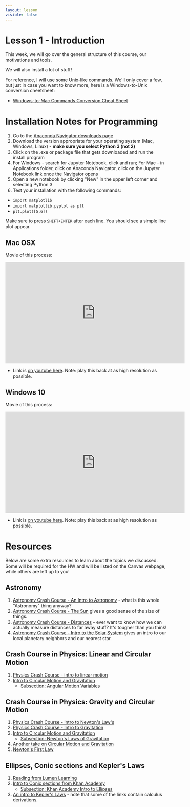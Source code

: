 ```yaml
---
layout: lesson
visible: false
---
```


# Lesson 1 - Introduction

This week, we will go over the general structure of this course, our motivations and tools.  

We will also install a lot of stuff!

For reference, I will use some Unix-like commands.  We'll only cover a few, but just in case you want to know more, here is a Windows-to-Unix conversion cheetsheet:
 * [Windows-to-Mac Commands Conversion Cheat Sheet](https://www.lemoda.net/windows/windows2unix/windows2unix.html)


# Installation Notes for Programming

1. Go to the [Anaconda Navigator downloads page](https://www.anaconda.com/distribution/#download-section)
1. Download the version appropriate for your operating system (Mac, Windows, Linux) - __make sure you select Python 3 (not 2)__
1. Click on the .exe or package file that gets downloaded and run the install program
1. For Windows - search for Jupyter Notebook, click and run; For Mac - in Applications folder, click on Anaconda Navigator, click on the Jupyter Notebook link once the Navigator opens
1. Open a new notebook by clicking "New" in the upper left corner and selecting Python 3
1. Test your installation with the following commands:
 * ```import matplotlib```
 * ```import matplotlib.pyplot as plt```
 * ```plt.plot([5,6])```
 
Make sure to press ```SHIFT+ENTER``` after each line. You should see a simple line plot appear.

## Mac OSX

Movie of this process:

<iframe width="560" height="315" src="https://www.youtube.com/embed/RBWLSg9K3sw?rel=0" frameborder="0" allow="accelerometer; autoplay; encrypted-media; gyroscope; picture-in-picture" allowfullscreen></iframe>
 
 * Link is [on youtube here](https://www.youtube.com/watch?v=RBWLSg9K3sw&feature=youtu.be).  Note: play this back at as high resolution as possible.

## Windows 10

Movie of this process:

<iframe width="560" height="315" src="https://www.youtube.com/embed/wWgZihAWiQc?rel=0" frameborder="0" allow="accelerometer; autoplay; encrypted-media; gyroscope; picture-in-picture" allowfullscreen></iframe>

 * Link is [on youtube here](https://www.youtube.com/watch?v=wWgZihAWiQc&feature=youtu.be).  Note: play this back at as high resolution as possible.


# Resources

Below are some extra resources to learn about the topics we discussed.  Some will be required for the HW and will be listed on the Canvas webpage, while others are left up to you!

## Astronomy

1. [Astronomy Crash Course - An Intro to Astronomy](https://www.youtube.com/watch?v=0rHUDWjR5gg&list=PL8dPuuaLjXtPAJr1ysd5yGIyiSFuh0mIL&index=2&t=2s) - what is this whole "Astronomy" thing anyway?
1. [Astronomy Crash Course - The Sun](https://www.youtube.com/watch?v=b22HKFMIfWo&list=PL8dPuuaLjXtPAJr1ysd5yGIyiSFuh0mIL&index=10) gives a good sense of the size of things.
1. [Astronomy Crash Course - Distances](https://www.youtube.com/watch?v=CWMh61yutjU&list=PL8dPuuaLjXtPAJr1ysd5yGIyiSFuh0mIL&index=25) - ever want to know how we can actually measure distances to far away stuff?  It's tougher than you think!
1. [Astronomy Crash Course - Intro to the Solar System](https://www.youtube.com/watch?v=TKM0P3XlMNA&list=PL8dPuuaLjXtPAJr1ysd5yGIyiSFuh0mIL&index=10&t=0s) gives an intro to our local planetary neighbors and our nearest star.


## Crash Course in Physics: Linear and Circular Motion

1. [Physics Crash Course - intro to linear motion](https://www.youtube.com/watch?v=ZM8ECpBuQYE)
1. [Intro to Circular Motion and Gravitation](https://www.khanacademy.org/science/ap-physics-1/ap-centripetal-force-and-gravitation)
   * [Subsection: Angular Motion Variables](https://www.khanacademy.org/science/ap-physics-1/ap-centripetal-force-and-gravitation/introduction-to-uniform-circular-motion-ap/v/angular-motion-variables)

## Crash Course in Physics: Gravity and Circular Motion

1. [Physics Crash Course - Intro to Newton's Law's](https://www.youtube.com/watch?v=kKKM8Y-u7ds)
1. [Physics Crash Course - Intro to Gravitation](https://www.youtube.com/watch?v=7gf6YpdvtE0&list=PL8dPuuaLjXtN0ge7yDk_UA0ldZJdhwkoV&index=10&t=0s)
1. [Intro to Circular Motion and Gravitation](https://www.khanacademy.org/science/ap-physics-1/ap-centripetal-force-and-gravitation)
   * [Subsection: Newton's Laws of Gravitation](https://www.khanacademy.org/science/ap-physics-1/ap-centripetal-force-and-gravitation/newtons-law-of-gravitation-ap/v/introduction-to-gravity)
1. [Another take on Circular Motion and Gravitation](https://www.khanacademy.org/science/physics/centripetal-force-and-gravitation)
1. [Newton's First Law](https://www.khanacademy.org/science/ap-physics-1/ap-forces-newtons-laws/newtons-first-law-mass-and-inertia-ap/v/newton-s-1st-law-of-motion)


## Ellipses, Conic sections and Kepler's Laws

1. [Reading from Lumen Learning](https://courses.lumenlearning.com/waymakercollegealgebra/chapter/equations-of-ellipses/)
1. [Intro to Conic sections from Khan Academy](https://www.khanacademy.org/math/precalculus/conics-precalc)
   * [Subsection: Khan Academy Intro to Ellipses](https://www.khanacademy.org/math/precalculus/conics-precalc/center-and-radii-of-an-ellipse/v/conic-sections-intro-to-ellipses)
1. [An intro to Kepler's Laws](http://hyperphysics.phy-astr.gsu.edu/hbase/kepler.html) - note that some of the links contain calculus derivations.
